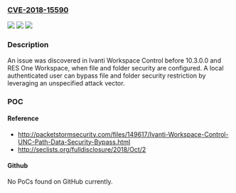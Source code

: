 ### [CVE-2018-15590](https://cve.mitre.org/cgi-bin/cvename.cgi?name=CVE-2018-15590)
![](https://img.shields.io/static/v1?label=Product&message=n%2Fa&color=blue)
![](https://img.shields.io/static/v1?label=Version&message=n%2Fa&color=blue)
![](https://img.shields.io/static/v1?label=Vulnerability&message=n%2Fa&color=brighgreen)

### Description

An issue was discovered in Ivanti Workspace Control before 10.3.0.0 and RES One Workspace, when file and folder security are configured. A local authenticated user can bypass file and folder security restriction by leveraging an unspecified attack vector.

### POC

#### Reference
- http://packetstormsecurity.com/files/149617/Ivanti-Workspace-Control-UNC-Path-Data-Security-Bypass.html
- http://seclists.org/fulldisclosure/2018/Oct/2

#### Github
No PoCs found on GitHub currently.


